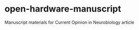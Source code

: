 open-hardware-manuscript
========================

Manuscript materials for Current Opinion in Neurobiology article
